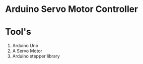 # Arduino Servo Motor Controller


# Tool's
1) Arduino Uno
2) A Servo Motor
3) Arduino stepper library
